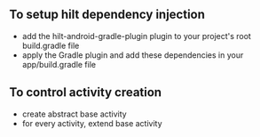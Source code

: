 ## To setup hilt dependency injection
* add the hilt-android-gradle-plugin plugin to your project's root build.gradle file
* apply the Gradle plugin and add these dependencies in your app/build.gradle file

## To control activity creation
* create abstract base activity
* for every activity, extend base activity